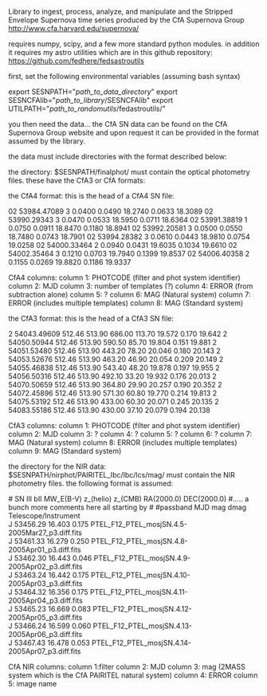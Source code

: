 Library to ingest, process, analyze, and manipulate and the Stripped Envelope Supernova time series produced by the CfA Supernova Group 
http://www.cfa.harvard.edu/supernova/


requires numpy, scipy, and a few more standard python modules. 
in addition it requires my astro utilities which are in this github repository: https://github.com/fedhere/fedsastroutils


first, set the following environmental variables (assuming bash syntax)

export SESNPATH="_path_to_data_directory_"
export SESNCFAlib="_path_to_library_/SESNCFAlib"
export UTILPATH="_path_to_randomutils_/fedastroutils/"

you then need the data... the CfA SN data can be found on the CfA Supernova Group website and upon request it can be provided in the format assumed by the library. 

the data must include directories with the format described below:



the directory:
$SESNPATH/finalphot/
must contain the optical photometry files. these have the CfA3 or CfA formats:

the CfA4 format: this is the head of a CfA4 SN file:

02 53984.47089   3 0.0400 0.0490   18.2740 0.0633 18.3089
02 53990.29343   3 0.0470 0.0533   18.5950 0.0711 18.6364
02 53991.38819   1 0.0750 0.0911   18.8470 0.1180 18.8941
02 53992.20581   3 0.0500 0.0550   18.7480 0.0743 18.7901
02 53994.28382   3 0.0610 0.0443   18.9810 0.0754 19.0258
02 54000.33464   2 0.0940 0.0431   19.6035 0.1034 19.6610
02 54002.35464   3 0.1210 0.0703   19.7940 0.1399 19.8537
02 54006.40358   2 0.1155 0.0269   19.8820 0.1186 19.9337


CfA4 columns: 
column 1: PHOTCODE (filter and phot system identifier) 
column 2: MJD 
column 3: number of templates (?)
column 4: ERROR (from subtraction alone) 
column 5: ? 
column 6: MAG (Natural system) 
column 7: ERROR (includes multiple templates) 
column 8: MAG (Standard system)

the CfA3 format: this is the head of a CfA3 SN file:

  2          54043.49609  512.46  513.90        686.00       113.70   19.572   0.170  19.642
  2          54050.50944  512.46  513.90        590.50        85.70   19.804   0.151  19.881
  2          54051.53480  512.46  513.90        443.20        78.20   20.046   0.180  20.143
  2          54053.52676  512.46  513.90        463.20        46.90   20.054   0.209  20.149
  2          54055.46838  512.46  513.90        543.40        48.20   19.878   0.197  19.955
  2          54056.50316  512.46  513.90        492.10        33.20   19.932   0.176  20.013
  2          54070.50659  512.46  513.90        364.80        29.90   20.257   0.190  20.352
  2          54072.45896  512.46  513.90        571.30        60.80   19.770   0.214  19.813
  2          54075.53192  512.46  513.90        433.00        60.30   20.071   0.245  20.135
  2          54083.55186  512.46  513.90        430.00        37.10   20.079   0.194  20.138

CfA3 columns:
column 1: PHOTCODE (filter and phot system identifier)
column 2: MJD
column 3: ?
column 4: ?
column 5: ?
column 6: ?
column 7: MAG (Natural system)
column 8: ERROR (includes multiple templates)
column 9: MAG (Standard system)

the directory for the NIR data:
$SESNPATH/nirphot/PAIRITEL_Ibc/Ibc/lcs/mag/
must contain the NIR photometry files. the following format is assumed:

\#  SN               lII         bII          MW_E(B-V)   z_(helio)      z_(CMB)        RA(2000.0)   DEC(2000.0)
\#..... a bunch more comments here all starting by \#
\#passband   MJD        mag      dmag    Telescope/Instrument                               
J           53456.29   16.403   0.175   PTEL_F12_PTEL_mosjSN.4.5-2005Mar27_p3.diff.fits    
J           53461.33   16.279   0.250   PTEL_F12_PTEL_mosjSN.4.8-2005Apr01_p3.diff.fits    
J           53462.30   16.443   0.046   PTEL_F12_PTEL_mosjSN.4.9-2005Apr02_p3.diff.fits    
J           53463.24   16.442   0.175   PTEL_F12_PTEL_mosjSN.4.10-2005Apr03_p3.diff.fits   
J           53464.32   16.356   0.175   PTEL_F12_PTEL_mosjSN.4.11-2005Apr04_p3.diff.fits   
J           53465.23   16.669   0.083   PTEL_F12_PTEL_mosjSN.4.12-2005Apr05_p3.diff.fits   
J           53466.24   16.599   0.060   PTEL_F12_PTEL_mosjSN.4.13-2005Apr06_p3.diff.fits   
J           53467.43   16.478   0.053   PTEL_F12_PTEL_mosjSN.4.14-2005Apr07_p3.diff.fits   


CfA NIR columns: 
column 1:filter
column 2: MJD
column 3: mag (2MASS system which is the CfA PAIRITEL natural system)
column 4: ERROR
column 5: image name



